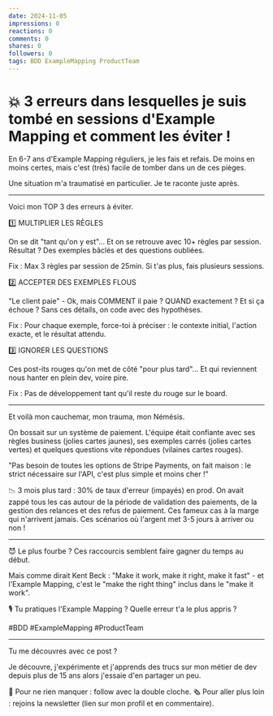 ```yaml
---
date: 2024-11-05
impressions: 0
reactions: 0
comments: 0
shares: 0
followers: 0
tags: BDD ExampleMapping ProductTeam
---
```


# 💥 3 erreurs dans lesquelles je suis tombé en sessions d'Example Mapping et comment les éviter !

En 6-7 ans d'Example Mapping réguliers, je les fais et refais.
De moins en moins certes, mais c'est (très) facile de tomber dans un de ces pièges.

Une situation m'a traumatisé en particulier. Je te raconte juste après.

---

Voici mon TOP 3 des erreurs à éviter.

1️⃣ MULTIPLIER LES RÈGLES

On se dit "tant qu'on y est"... Et on se retrouve avec 10+ règles par session.
Résultat ? Des exemples bâclés et des questions oubliées.

Fix : Max 3 règles par session de 25min. Si t'as plus, fais plusieurs sessions.

2️⃣ ACCEPTER DES EXEMPLES FLOUS

"Le client paie" - Ok, mais COMMENT il paie ? QUAND exactement ? Et si ça échoue ?
Sans ces détails, on code avec des hypothèses.

Fix : Pour chaque exemple, force-toi à préciser : le contexte initial, l'action exacte, et le résultat attendu.

3️⃣ IGNORER LES QUESTIONS

Ces post-its rouges qu'on met de côté "pour plus tard"... Et qui reviennent nous hanter en plein dev, voire pire.

Fix : Pas de développement tant qu'il reste du rouge sur le board.

---

Et voilà mon cauchemar, mon trauma, mon Némésis.

On bossait sur un système de paiement. L'équipe était confiante avec ses règles business (jolies cartes jaunes), ses exemples carrés (jolies cartes vertes) et quelques questions vite répondues (vilaines cartes rouges).

"Pas besoin de toutes les options de Stripe Payments, on fait maison : le strict nécessaire sur l'API, c'est plus simple et moins cher !"

📉 3 mois plus tard : 30% de taux d'erreur (impayés) en prod.
On avait zappé tous les cas autour de la période de validation des paiements, de la gestion des relances et des refus de paiement.
Ces fameux cas à la marge qui n'arrivent jamais. Ces scénarios où l'argent met 3-5 jours à arriver ou non !

---

😈 Le plus fourbe ? Ces raccourcis semblent faire gagner du temps au début.

Mais comme dirait Kent Beck : "Make it work, make it right, make it fast" - et l'Example Mapping, c'est le "make the right thing" inclus dans le "make it work".

🎙️ Tu pratiques l'Example Mapping ? Quelle erreur t'a le plus appris ?

#BDD #ExampleMapping #ProductTeam

---

Tu me découvres avec ce post ?

Je découvre, j'expérimente et j'apprends des trucs sur mon métier de dev depuis plus de 15 ans alors j'essaie d'en partager un peu.

🔔 Pour ne rien manquer : follow avec la double cloche.
🗞️ Pour aller plus loin : rejoins la newsletter (lien sur mon profil et en commentaire).
